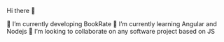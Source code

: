 Hi there 👋

🔭 I’m currently developing BookRate
🌱 I’m currently learning Angular and Nodejs
👯 I’m looking to collaborate on any software project based on JS
